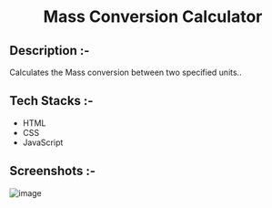 # <p align="center">Mass Conversion Calculator</p>

## Description :-

Calculates the Mass conversion between two specified units..

## Tech Stacks :-

- HTML
- CSS
- JavaScript

## Screenshots :-

![image]()
